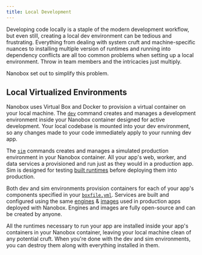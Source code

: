 ```yaml
---
title: Local Development
---
```


Developing code locally is a staple of the modern development workflow, but even still, creating a local dev environment can be tedious and frustrating. Everything from dealing with system cruft and machine-specific nuances to installing multiple version of runtimes and running into dependency conflicts are all too common problems when setting up a local environment. Throw in team members and the intricacies just multiply.

Nanobox set out to simplify this problem.

## Local Virtualized Environments
Nanobox uses Virtual Box and Docker to provision a virtual container on your local machine. The [`dev`](/cli/dev/) command creates and manages a development environment inside your Nanobox container designed for active development. Your local codebase is mounted into your dev environment, so any changes made to your code immediately apply to your running dev app.

The [`sim`](/cli/sim/) commands creates and manages a simulated production environment in your Nanobox container. All your app's web, worker, and data services a provisioned and run just as they would in a production app. Sim is designed for testing [built runtimes](/cli/build/) before deploying them into production.

Both dev and sim environments provision containers for each of your app's components specified in your [`boxfile.yml`](/app-config/boxfile/). Services are built and configured using the same [engines](/engines/) & [images](/images/) used in production apps deployed with Nanobox. Engines and images are fully open-source and can be created by anyone.

All the runtimes necessary to run your app are installed inside your app's containers in your Nanobox container, leaving your local machine clean of any potential cruft. When you're done with the dev and sim environments, you can destroy them along with everything installed in them.
